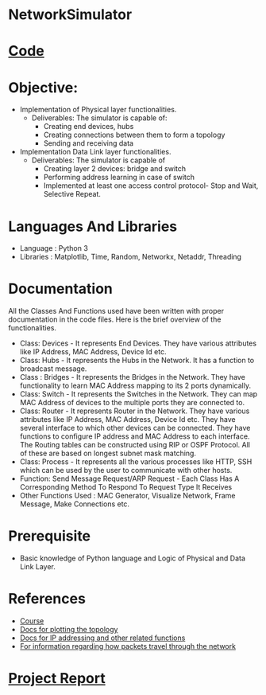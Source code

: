 # NetworkSimulator
# [Code](/network_interface.py)
# Objective:
- Implementation of Physical layer functionalities.
  - Deliverables: The simulator is capable of:
    - Creating end devices, hubs
    - Creating connections between them to form a topology
    - Sending and receiving data
- Implementation Data Link layer functionalities.
  - Deliverables: The simulator is capable of
    - Creating layer 2 devices: bridge and switch
    - Performing address learning in case of switch
    - Implemented at least one access control protocol- Stop and Wait, Selective Repeat.
   
# Languages And Libraries
  - Language : Python 3
  - Libraries : Matplotlib, Time, Random, Networkx, Netaddr, Threading

# Documentation
All the Classes And Functions used have been written with proper documentation in the code
files. Here is the brief overview of the functionalities.
  - Class: Devices - It represents End Devices. They have various attributes like IP Address,
MAC Address, Device Id etc.
  - Class: Hubs - It represents the Hubs in the Network. It has a function to broadcast message.
  - Class : Bridges - It represents the Bridges in the Network. They have functionality to learn
MAC Address mapping to its 2 ports dynamically.
  - Class: Switch - It represents the Switches in the Network. They can map MAC Address of
devices to the multiple ports they are connected to.
  - Class: Router - It represents Router in the Network. They have various attributes like IP
Address, MAC Address, Device Id etc. They have several interface to which other devices
can be connected. They have functions to configure IP address and MAC Address to each
interface. The Routing tables can be constructed using RIP or OSPF Protocol. All of these
are based on longest subnet mask matching.
  - Class: Process - It represents all the various processes like HTTP, SSH which can be used
by the user to communicate with other hosts.
  - Function: Send Message Request/ARP Request - Each Class Has A Corresponding Method
To Respond To Request Type It Receives
  - Other Functions Used : MAC Generator, Visualize Network, Frame Message, Make
Connections etc.
# Prerequisite
- Basic knowledge of Python language and Logic of Physical and Data Link Layer.
# References
- [Course](https://piazza.com/nit_srinagar/spring2022/itt350itl355/resources)
- [Docs for plotting the topology](https://matplotlib.org/3.3.3/tutorials/index.htmlMatplotlib) 
- [Docs for IP addressing and other related functions](https://netaddr.readthedocs.io/Netaddr)
- [For information regarding how packets travel through the network](https://www.practicalnetworking.net/series/packet-traveling/packet-traveling/) 
# [Project Report](Report.pdf)
  
